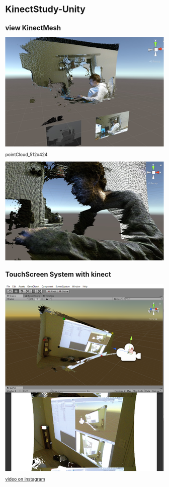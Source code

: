 # KinectStudy-Unity

## view KinectMesh

![](pepo.jpg)

pointCloud_512x424

![](mesh.jpg)

## TouchScreen System with kinect

![](touchSetting.png)

[video on instagram](https://www.instagram.com/p/BgLohS4niEz/)